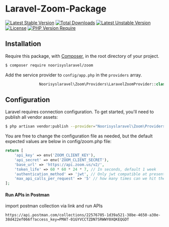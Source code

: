 # Laravel-Zoom-Package

[![Latest Stable Version](http://poser.pugx.org/phpunit/phpunit/v)](https://packagist.org/packages/phpunit/phpunit) [![Total Downloads](http://poser.pugx.org/phpunit/phpunit/downloads)](https://packagist.org/packages/phpunit/phpunit) [![Latest Unstable Version](http://poser.pugx.org/phpunit/phpunit/v/unstable)](https://packagist.org/packages/phpunit/phpunit) [![License](http://poser.pugx.org/phpunit/phpunit/license)](https://packagist.org/packages/phpunit/phpunit) [![PHP Version Require](http://poser.pugx.org/phpunit/phpunit/require/php)](https://packagist.org/packages/phpunit/phpunit)

## Installation
Require this package, with [Composer](https://packagist.org/), in the root directory of your project.

```bash
$ composer require noorisyslaravel/zoom
```

Add the service provider to `config/app.php` in the `providers` array.

```php
               Noorisyslaravel\Zoom\Providers\LaravelZoomProvider::class,
```

## Configuration

Laravel requires connection configuration. To get started, you'll need to publish all vendor assets:

```bash
$ php artisan vendor:publish --provider="Noorisyslaravel\Zoom\Providers\LaravelZoomProvider"
```

You are free to change the configuration file as needed, but the default expected values are below in config/zoom.php file:

```php
return [
    'api_key' => env('ZOOM_CLIENT_KEY'),
    'api_secret' => env('ZOOM_CLIENT_SECRET'),
    'base_url' => 'https://api.zoom.us/v2/',
    'token_life' => 60 * 60 * 24 * 7, // In seconds, default 1 week
    'authentication_method' => 'jwt', // Only jwt compatible at present but will add OAuth2
    'max_api_calls_per_request' => '5' // how many times can we hit the api to return results for an all() request
];

```

#### Run APIs in Postman

import postman collection via link and run APIs

```
https://api.postman.com/collections/22576705-1d39a521-38be-4650-a30e-38d422ef066f?access_key=PMAT-01GYVCCTZDN7SRWWY0XQKEQGDT
```
